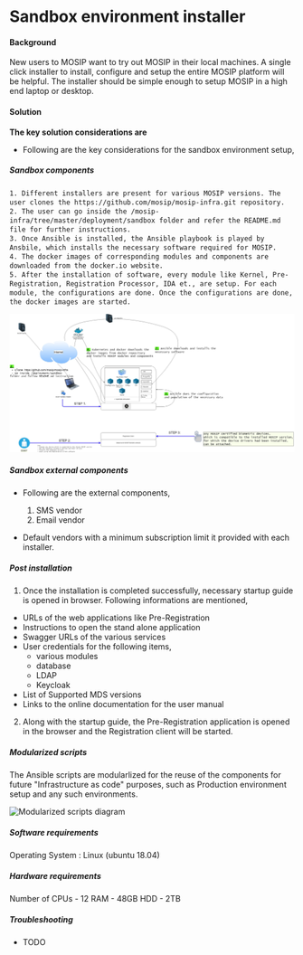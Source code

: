 ﻿# Sandbox environment installer

#### Background

New users to MOSIP want to try out MOSIP in their local machines. A single click installer to install, configure and setup the entire MOSIP platform will be helpful. The installer should be simple enough to setup MOSIP in a high end laptop or desktop.

#### Solution


**The key solution considerations are**

- Following are the key considerations for the sandbox environment setup,

##### Sandbox components

	1. Different installers are present for various MOSIP versions. The user clones the https://github.com/mosip/mosip-infra.git repository. 
	2. The user can go inside the /mosip-infra/tree/master/deployment/sandbox folder and refer the README.md file for further instructions. 
	3. Once Ansible is installed, the Ansible playbook is played by Ansbile, which installs the necessary software required for MOSIP.
	4. The docker images of corresponding modules and components are downloaded from the docker.io website.
	5. After the installation of software, every module like Kernel, Pre-Registration, Registration Processor, IDA et., are setup. For each module, the configurations are done. Once the configurations are done, the docker images are started.

![Component diagram](images/SandboxComponents.jpg)

##### Sandbox external components

 - Following are the external components, 
	1. SMS vendor
	2. Email vendor

 - Default vendors with a minimum subscription limit it provided with each installer. 
	
##### Post installation

1. Once the installation is completed successfully, necessary startup guide is opened in browser. Following informations are mentioned,

 - URLs of the web applications like Pre-Registration
 - Instructions to open the stand alone application
 - Swagger URLs of the various services
 - User credentials for the following items, 
	- various modules
	- database
	- LDAP 
	- Keycloak
 - List of Supported MDS versions
 - Links to the online documentation for the user manual
 
2. Along with the startup guide, the Pre-Registration application is opened in the browser and the Registration client will be started. 
 
##### Modularized scripts 

The Ansible scripts are modularlized for the reuse of the components for future "Infrastructure as code" purposes, such as Production environment setup and any such environments. 

![Modularized scripts  diagram](_images/modularizedscripts.jpg)	

##### Software requirements

Operating System : Linux (ubuntu 18.04)

##### Hardware requirements

Number of CPUs - 12
RAM - 48GB
HDD - 2TB

##### Troubleshooting 

- TODO
	
